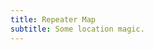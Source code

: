 ```yaml
---
title: Repeater Map
subtitle: Some location magic.
---
```


<link rel="stylesheet" href="https://unpkg.com/leaflet@1.9.1/dist/leaflet.css" integrity="sha256-sA+zWATbFveLLNqWO2gtiw3HL/lh1giY/Inf1BJ0z14=" crossorigin=""/>

<div id="map" style="height: 300px;"></div>

<script>
var map = L.map('map').setView([51.505, -0.09], 13);

L.tileLayer('https://tile.openstreetmap.org/{z}/{x}/{y}.png', {
    maxZoom: 19,
    attribution: '&copy; <a href="http://www.openstreetmap.org/copyright">OpenStreetMap</a>'
}).addTo(map);
</script>

<script src="https://unpkg.com/leaflet@1.9.1/dist/leaflet.js" integrity="sha256-NDI0K41gVbWqfkkaHj15IzU7PtMoelkzyKp8TOaFQ3s=" crossorigin=""></script>
